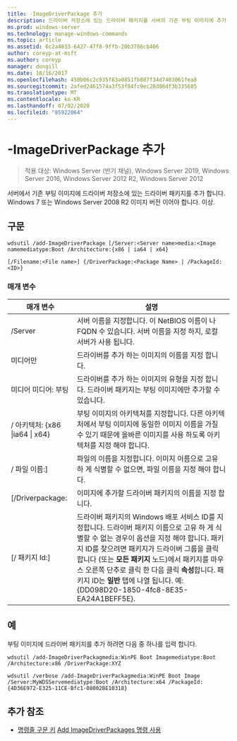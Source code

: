 ```yaml
---
title: -ImageDriverPackage 추가
description: 드라이버 저장소에 있는 드라이버 패키지를 서버의 기존 부팅 이미지에 추가 하는 추가-ImageDriverPackage에 대 한 참조 문서입니다.
ms.prod: windows-server
ms.technology: manage-windows-commands
ms.topic: article
ms.assetid: 6c2a4833-6427-47f8-9ffb-20b3786cb406
author: coreyp-at-msft
ms.author: coreyp
manager: dongill
ms.date: 10/16/2017
ms.openlocfilehash: 450b06c2c935f83a0851fb887f34d7403061fea8
ms.sourcegitcommit: 2afed2461574a3f53f84fc9ec28d86df3b335685
ms.translationtype: MT
ms.contentlocale: ko-KR
ms.lasthandoff: 07/02/2020
ms.locfileid: "85922064"
---
```

# <a name="add-imagedriverpackage"></a>-ImageDriverPackage 추가

> 적용 대상: Windows Server (반기 채널), Windows Server 2019, Windows Server 2016, Windows Server 2012 R2, Windows Server 2012

서버에서 기존 부팅 이미지에 드라이버 저장소에 있는 드라이버 패키지를 추가 합니다. Windows 7 또는 Windows Server 2008 R2 이미지 버전 이어야 합니다. 이상.

## <a name="syntax"></a>구문
```
wdsutil /add-ImageDriverPackage [/Server:<Server name>media:<Image namemediatype:Boot /Architecture:{x86 | ia64 | x64}
```
```
[/Filename:<File name>] {/DriverPackage:<Package Name> | /PackageId:<ID>}
```
### <a name="parameters"></a>매개 변수

|                 매개 변수                  |                                                                                                                                                                                                            설명                                                                                                                                                                                                             |
|--------------------------------------------|------------------------------------------------------------------------------------------------------------------------------------------------------------------------------------------------------------------------------------------------------------------------------------------------------------------------------------------------------------------------------------------------------------------------------------|
|           /Server<Server name>           |                                                                                                                                               서버 이름을 지정합니다. 이 NetBIOS 이름이 나 FQDN 수 있습니다. 서버 이름을 지정 하지, 로컬 서버가 사용 됩니다.                                                                                                                                                |
|             미디어만<Image name>             |                                                                                                                                                                                       드라이버를 추가 하는 이미지의 이름을 지정 합니다.                                                                                                                                                                                        |
|               미디어 미디어: 부팅               |                                                                                                                                                                드라이버를 추가 하는 이미지의 유형을 지정 합니다. 드라이버 패키지는 부팅 이미지에만 추가할 수 있습니다.                                                                                                                                                                 |
| / 아키텍처: {x86 &#124;ia64 &#124; x64} |                                                                                                       부팅 이미지의 아키텍처를 지정합니다. 다른 아키텍처에서 부팅 이미지에 동일한 이미지 이름을 가질 수 있기 때문에 올바른 이미지를 사용 하도록 아키텍처를 지정 해야 합니다.                                                                                                        |
|           / 파일 이름:<File name>]           |                                                                                                                                                        파일의 이름을 지정합니다. 이미지 이름으로 고유 하 게 식별할 수 없으면, 파일 이름을 지정 해야 합니다.                                                                                                                                                        |
|           [/Driverpackage:<Name>           |                                                                                                                                                                                   이미지에 추가할 드라이버 패키지의 이름을 지정 합니다.                                                                                                                                                                                    |
|             [/ 패키지 Id:<ID>]              | 드라이버 패키지의 Windows 배포 서비스 ID를 지정합니다. 드라이버 패키지 이름으로 고유 하 게 식별할 수 없는 경우이 옵션을 지정 해야 합니다. 패키지 ID를 찾으려면 패키지가 드라이버 그룹을 클릭 합니다 (또는 **모든 패키지** 노드)에서 패키지를 마우스 오른쪽 단추로 클릭 한 다음 클릭 **속성**합니다. 패키지 ID는 **일반** 탭에 나열 됩니다. 예: {DD098D20-1850-4fc8-8E35-EA24A1BEFF5E}. |

## <a name="examples"></a>예
부팅 이미지에 드라이버 패키지를 추가 하려면 다음 중 하나를 입력 합니다.
```
wdsutil /add-ImageDriverPackagmedia:WinPE Boot Imagemediatype:Boot /Architecture:x86 /DriverPackage:XYZ
```
```
wdsutil /verbose /add-ImageDriverPackagmedia:WinPE Boot Image /Server:MyWDSServemediatype:Boot /Architecture:x64 /PackageId:{4D36E972-E325-11CE-Bfc1-08002BE10318}
```
## <a name="additional-references"></a>추가 참조
- [명령줄 구문 키](command-line-syntax-key.md) 
 [Add ImageDriverPackages 명령 사용](using-the-add-imagedriverpackages-command.md)
